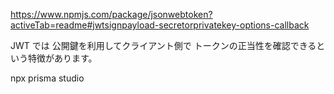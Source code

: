 https://www.npmjs.com/package/jsonwebtoken?activeTab=readme#jwtsignpayload-secretorprivatekey-options-callback

JWT では 公開鍵を利用してクライアント側で トークンの正当性を確認できるという特徴があります。

npx prisma studio
